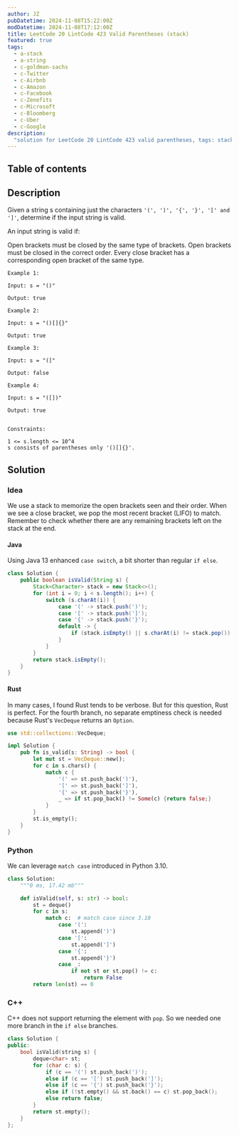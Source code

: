 ```yaml
---
author: JZ
pubDatetime: 2024-11-08T15:22:00Z
modDatetime: 2024-11-08T17:12:00Z
title: LeetCode 20 LintCode 423 Valid Parentheses (stack)
featured: true
tags:
  - a-stack
  - a-string
  - c-goldman-sachs
  - c-Twitter
  - c-Airbnb
  - c-Amazon
  - c-Facebook
  - c-Zenefits
  - c-Microsoft
  - c-Bloomberg
  - c-Uber
  - c-Google
description:
  "solution for LeetCode 20 LintCode 423 valid parentheses, tags: stack, string; companies: goldman sachs, twitter, airbnb, amazon, facebook, microsoft, bloomberg, uber, google."
---
```


## Table of contents

## Description

Given a string s containing just the characters `'(', ')', '{', '}', '[' and ']'`, determine if the input string is valid.

An input string is valid if:

Open brackets must be closed by the same type of brackets.
Open brackets must be closed in the correct order.
Every close bracket has a corresponding open bracket of the same type.

```
Example 1:

Input: s = "()"

Output: true

Example 2:

Input: s = "()[]{}"

Output: true

Example 3:

Input: s = "(]"

Output: false

Example 4:

Input: s = "([])"

Output: true


Constraints:

1 <= s.length <= 10^4
s consists of parentheses only '()[]{}'.
```

## Solution

### Idea

We use a stack to memorize the open brackets seen and their order.
When we see a close bracket, we pop the most recent bracket (LIFO) to match.
Remember to check whether there are any remaining brackets left on the stack at the end.

#### Java

Using Java 13 enhanced `case switch`, a bit shorter than regular `if else`.

```java
class Solution {
    public boolean isValid(String s) {
        Stack<Character> stack = new Stack<>();
        for (int i = 0; i < s.length(); i++) {
            switch (s.charAt(i)) {
                case '(' -> stack.push(')');
                case '[' -> stack.push(']');
                case '{' -> stack.push('}');
                default -> {
                    if (stack.isEmpty() || s.charAt(i) != stack.pop()) return false;
                }
            }
        }
        return stack.isEmpty();
    }
}
```

#### Rust

In many cases, I found Rust tends to be verbose.
But for this question, Rust is perfect.
For the fourth branch, no separate emptiness check is needed because Rust's `VecDeque` returns an `Option`.

```rust
use std::collections::VecDeque;

impl Solution {
    pub fn is_valid(s: String) -> bool {
        let mut st = VecDeque::new();
        for c in s.chars() {
            match c {
                '(' => st.push_back(')'),
                '[' => st.push_back(']'),
                '{' => st.push_back('}'),
                _ => if st.pop_back() != Some(c) {return false;}
            }
        }
        st.is_empty();
    }
}
```

### Python

We can leverage `match case` introduced in Python 3.10.

```python
class Solution:
    """0 ms, 17.42 mb"""

    def isValid(self, s: str) -> bool:
        st = deque()
        for c in s:
            match c:  # match case since 3.10
                case '(':
                    st.append(')')
                case '[':
                    st.append(']')
                case '{':
                    st.append('}')
                case _:
                    if not st or st.pop() != c:
                        return False
        return len(st) == 0
```

### C++

C++ does not support returning the element with `pop`. So we needed one more branch in the `if else` branches.

```cpp
class Solution {
public:
    bool isValid(string s) {
        deque<char> st;
        for (char c: s) {
            if (c == '(') st.push_back(')');
            else if (c == '[') st.push_back(']');
            else if (c == '{') st.push_back('}');
            else if (!st.empty() && st.back() == c) st.pop_back();
            else return false;
        }
        return st.empty();
    }
};
```

